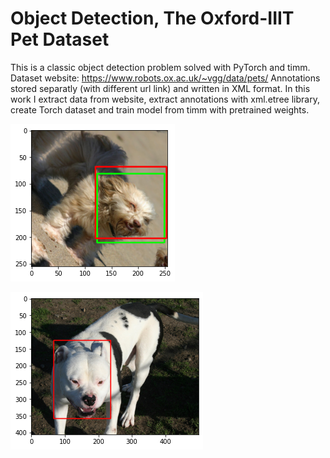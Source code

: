 # Object Detection, The Oxford-IIIT Pet Dataset

This is a classic object detection problem solved with PyTorch and timm. Dataset website: https://www.robots.ox.ac.uk/~vgg/data/pets/
Annotations stored separatly (with different url link) and written in XML format. In this work I extract data from website, extract annotations with xml.etree library, create Torch dataset and train model from timm with pretrained weights.

![result](https://github.com/VolkhinD/object_detection/blob/main/download%20(1).png)

![doggy](https://github.com/VolkhinD/object_detection/blob/main/download.png)
